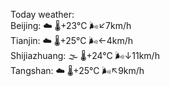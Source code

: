 Today weather:  
Beijing: ☁️   🌡️+23°C 🌬️↙7km/h  
Tianjin: ☁️   🌡️+25°C 🌬️←4km/h  
Shijiazhuang: 🌫  🌡️+24°C 🌬️↓11km/h  
Tangshan: ☁️   🌡️+25°C 🌬️↖9km/h  
